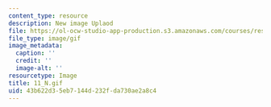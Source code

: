 ```yaml
---
content_type: resource
description: New image Uplaod
file: https://ol-ocw-studio-app-production.s3.amazonaws.com/courses/res-21g-01-kana-spring-2010/43b622d35eb7144d232fda730ae2a8c4_11_N.gif
file_type: image/gif
image_metadata:
  caption: ''
  credit: ''
  image-alt: ''
resourcetype: Image
title: 11_N.gif
uid: 43b622d3-5eb7-144d-232f-da730ae2a8c4
---
```

